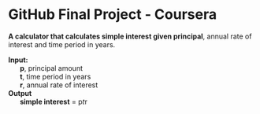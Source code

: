 # GitHub Final Project - Coursera

**A calculator that calculates simple interest given principal**, annual rate of interest and time period in years.

**Input:**\
&nbsp;&nbsp;&nbsp;&nbsp;&nbsp;&nbsp;**p**, principal amount\
&nbsp;&nbsp;&nbsp;&nbsp;&nbsp;&nbsp;**t**, time period in years\
&nbsp;&nbsp;&nbsp;&nbsp;&nbsp;&nbsp;**r**, annual rate of interest\
**Output**\
&nbsp;&nbsp;&nbsp;&nbsp;&nbsp;&nbsp;**simple interest** = p*t*r
